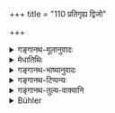 +++
title = "110 प्रतिगृह्य द्विजो"

+++

<details><summary>गङ्गानथ-मूलानुवादः</summary>

After having accepted invitation to a unitary funeral rite, the learned Brāhmaṇa shall not recite the Veda for three days; as also during the impurity of the king and also of Rāhu.—(110)
</details>

<details><summary>मेधातिथिः</summary>

एक उद्दिश्यते यस्मिंस् तद् **एकोद्दिष्टं** नवश्राद्धम् । तत्र **निकेतनं** निमन्त्रणं **प्रतिगृह्य** अङ्गीकृत्य **त्र्यहम्** अनध्याय आमन्त्रणात् प्रभृति । एवं **राजा** चन्द्रमाः, तस्य **सूतकम्,** **राहुं** प्रत्यमृतस्रवणम् । **च**शब्दात् सूर्यस्य च । 

- अथ वा जनपदेश्वरस्य **राज्ञः** सूतकं पुत्रजन्मोत्सवः । **राहोः** सूतकं चन्द्रसूर्ययोर् उपरागः, ग्रहणम् इति प्रसिद्धम् ॥ ४.११० ॥
</details>

<details><summary>गङ्गानथ-भाष्यानुवादः</summary>

The ‘Unitary Rite’ is that which is offered to a single ancestor;
*i.e*., the fresh funeral rite (that which is performed after
death);—having ‘*accepted*’—agreed to—‘*invitation*’ at that rite, it becomes an occasion unfit for study, for three days, counting from the day of the invitation.

Similarly, when ‘*of the King*’—*i.e*., of the Moon—there is ‘*impurity*,’ *i.e*., pouring of nectar towards Rāhu. ‘*Also*’ in this case, is meant to include the *Sun* also.

Or, the ‘*impurity of the King*’ may mean the rejoicings accompaying the birth of a son to the *King*, the ruler of men; and the ‘*impurity of the Rāhu*,’ for the eclipses of the Sun and the Moon, known as ‘*grahaṇa*,’ ‘catching.’—(110)
</details>

<details><summary>गङ्गानथ-टिप्पन्यः</summary>

‘*Ekoddiṣṭa*’—Burnell was right in rendering this as ‘to one ancestor,’
and Hopkins is *not* right in changing it into ‘to one recently
deceased.’ As a matter of fact ‘*Ekoddiṣṭa*’ is the name applied to the
*Śrāddha* to a *single* person,—as distinguished from the *Pāravaṇa*
which is offered to *six* ancestors,—whether he has died long ago or
only recently.

This verse is quoted in *Aparārka* (p. 190), which explains ‘*Ketanam*’
as ‘invitation’,—at this, and on an eclipse, either one day or three
days should be unfit for study,—‘*Rāhusūtaka*’ meaning ‘the sign of
Rāhu;’—in the *Dānakriyākaumudī* (p. 99), as forbidding study for three
days from the day of invitation;—in *Gadādharapaddhati* (Kāla, p. 195),
which adds the same note and explains ‘*Ketana*’ as ‘invitation’;—in
*Prāyaścittaviveka*, (p. 407), which explains ‘*Ketana*’ as
‘invitation,’ and ‘*pratigraha*’ as ‘the acceptance of a gift made by
the donor for gaining spiritual merit’;—in *Saṃskāramayūkha* (p. 58),
which has the following notes:—Some people say that it is not right that
in the case of the Śrāddha on death, the invited should desist from
study only till the food eaten has become digested, and in that of
subsequent *Ekoddiṣṭas* it should be for three days; and they hold that
the former is meant for cases of *unintentional* eating and the latter
for those of *intentional* eating;—the writer himself holds the view
that the ‘three days’ are meant for cases of *first* Śrāddha also;’—in
*Puruṣārthacintāmaṇi* (p. 442);—in *Smṛticandrikā* (Saṃskāra, p.
153).—in *Mitākṣarā* (on 1.146) to the effect that an invitation to an
Ekoddiṣṭa means the omission of study for three days;—in *Hemādri*
(Kāla, p. 756);—and in *Śuddhikaumudī* (p. 171).
</details>

<details><summary>गङ्गानथ-तुल्य-वाक्यानि</summary>

*Gautama* (16.22, 32).—‘When there is thunder out of season, or
earthquake or eclipse or meteor-showers;—or the death of the king.’

*Āpastamba Dharmasūtra* (1.11.20).—‘During a lunar or solar eclipse,
when there is earthquake, or meteor-shower or fire-portent,—it is unfit
time for the studying of all sciences.’

*Vaśiṣṭha* (13.7).—‘Fruits, water, sesamum, articles of food, and other
things connected with Śrāddhas,—on accepting the gift of these, it is
unfit for study; Brāhmaṇas having been declared to have their hands for
their mouths.’

*Gobhila* (3.3.25).—‘When one’s own king (is dead).’
</details>

<details><summary>Bühler</summary>

110	A learned Brahmana shall not recite the Veda during three days, when he has accepted an invitation to a (funeral rite) in honour of one ancestor (ekoddishta), or when the king has become impure through a birth or death in his family (sutaka), or when Rahu by an eclipse makes the moon impure.
</details>
